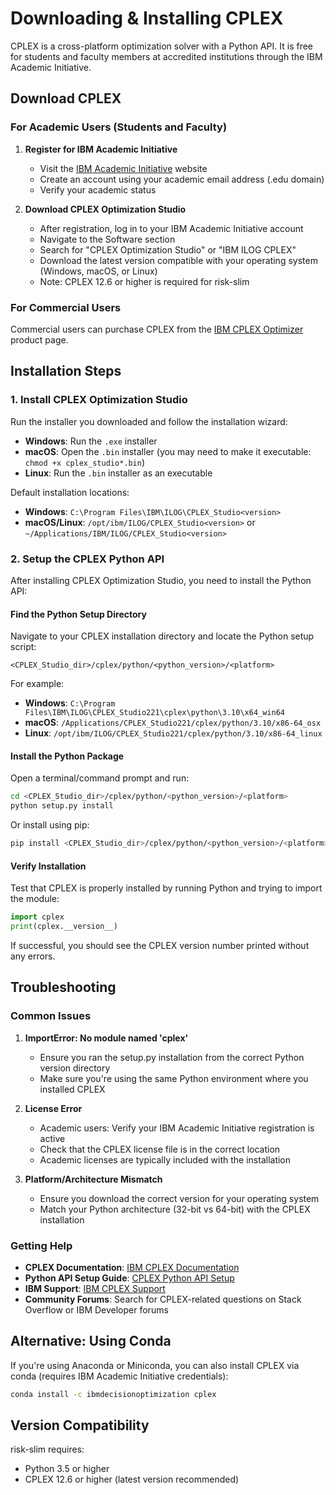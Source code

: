 # Downloading & Installing CPLEX

CPLEX is a cross-platform optimization solver with a Python API. It is free for students and faculty members at accredited institutions through the IBM Academic Initiative.

## Download CPLEX

### For Academic Users (Students and Faculty)

1. **Register for IBM Academic Initiative**
   - Visit the [IBM Academic Initiative](https://www.ibm.com/academic/home) website
   - Create an account using your academic email address (.edu domain)
   - Verify your academic status

2. **Download CPLEX Optimization Studio**
   - After registration, log in to your IBM Academic Initiative account
   - Navigate to the Software section
   - Search for "CPLEX Optimization Studio" or "IBM ILOG CPLEX"
   - Download the latest version compatible with your operating system (Windows, macOS, or Linux)
   - Note: CPLEX 12.6 or higher is required for risk-slim

### For Commercial Users

Commercial users can purchase CPLEX from the [IBM CPLEX Optimizer](https://www.ibm.com/products/ilog-cplex-optimization-studio) product page.

## Installation Steps

### 1. Install CPLEX Optimization Studio

Run the installer you downloaded and follow the installation wizard:

- **Windows**: Run the `.exe` installer
- **macOS**: Open the `.bin` installer (you may need to make it executable: `chmod +x cplex_studio*.bin`)
- **Linux**: Run the `.bin` installer as an executable

Default installation locations:
- **Windows**: `C:\Program Files\IBM\ILOG\CPLEX_Studio<version>`
- **macOS/Linux**: `/opt/ibm/ILOG/CPLEX_Studio<version>` or `~/Applications/IBM/ILOG/CPLEX_Studio<version>`

### 2. Setup the CPLEX Python API

After installing CPLEX Optimization Studio, you need to install the Python API:

#### Find the Python Setup Directory

Navigate to your CPLEX installation directory and locate the Python setup script:
```
<CPLEX_Studio_dir>/cplex/python/<python_version>/<platform>
```

For example:
- **Windows**: `C:\Program Files\IBM\ILOG\CPLEX_Studio221\cplex\python\3.10\x64_win64`
- **macOS**: `/Applications/CPLEX_Studio221/cplex/python/3.10/x86-64_osx`
- **Linux**: `/opt/ibm/ILOG/CPLEX_Studio221/cplex/python/3.10/x86-64_linux`

#### Install the Python Package

Open a terminal/command prompt and run:

```bash
cd <CPLEX_Studio_dir>/cplex/python/<python_version>/<platform>
python setup.py install
```

Or install using pip:
```bash
pip install <CPLEX_Studio_dir>/cplex/python/<python_version>/<platform>
```

#### Verify Installation

Test that CPLEX is properly installed by running Python and trying to import the module:

```python
import cplex
print(cplex.__version__)
```

If successful, you should see the CPLEX version number printed without any errors.

## Troubleshooting

### Common Issues

1. **ImportError: No module named 'cplex'**
   - Ensure you ran the setup.py installation from the correct Python version directory
   - Make sure you're using the same Python environment where you installed CPLEX

2. **License Error**
   - Academic users: Verify your IBM Academic Initiative registration is active
   - Check that the CPLEX license file is in the correct location
   - Academic licenses are typically included with the installation

3. **Platform/Architecture Mismatch**
   - Ensure you download the correct version for your operating system
   - Match your Python architecture (32-bit vs 64-bit) with the CPLEX installation

### Getting Help

- **CPLEX Documentation**: [IBM CPLEX Documentation](https://www.ibm.com/docs/en/icos)
- **Python API Setup Guide**: [CPLEX Python API Setup](https://www.ibm.com/docs/en/icos/latest?topic=cplex-setting-up-python-api)
- **IBM Support**: [IBM CPLEX Support](https://www.ibm.com/mysupport/)
- **Community Forums**: Search for CPLEX-related questions on Stack Overflow or IBM Developer forums

## Alternative: Using Conda

If you're using Anaconda or Miniconda, you can also install CPLEX via conda (requires IBM Academic Initiative credentials):

```bash
conda install -c ibmdecisionoptimization cplex
```

## Version Compatibility

risk-slim requires:
- Python 3.5 or higher
- CPLEX 12.6 or higher (latest version recommended) 
